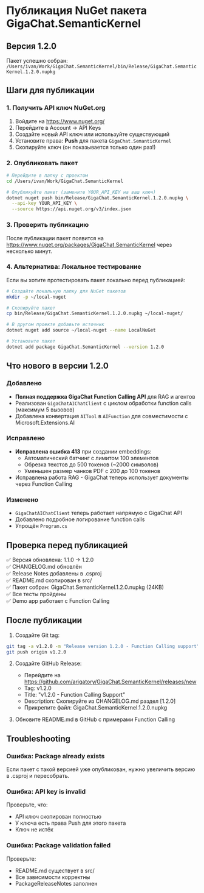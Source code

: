 # Публикация NuGet пакета GigaChat.SemanticKernel

## Версия 1.2.0

Пакет успешно собран: `/Users/ivan/Work/GigaChat.SemanticKernel/bin/Release/GigaChat.SemanticKernel.1.2.0.nupkg`

## Шаги для публикации

### 1. Получить API ключ NuGet.org

1. Войдите на https://www.nuget.org/
2. Перейдите в Account → API Keys
3. Создайте новый API ключ или используйте существующий
4. Установите права: **Push** для пакета `GigaChat.SemanticKernel`
5. Скопируйте ключ (он показывается только один раз!)

### 2. Опубликовать пакет

```bash
# Перейдите в папку с проектом
cd /Users/ivan/Work/GigaChat.SemanticKernel

# Опубликуйте пакет (замените YOUR_API_KEY на ваш ключ)
dotnet nuget push bin/Release/GigaChat.SemanticKernel.1.2.0.nupkg \
  --api-key YOUR_API_KEY \
  --source https://api.nuget.org/v3/index.json
```

### 3. Проверить публикацию

После публикации пакет появится на https://www.nuget.org/packages/GigaChat.SemanticKernel через несколько минут.

### 4. Альтернатива: Локальное тестирование

Если вы хотите протестировать пакет локально перед публикацией:

```bash
# Создайте локальную папку для NuGet пакетов
mkdir -p ~/local-nuget

# Скопируйте пакет
cp bin/Release/GigaChat.SemanticKernel.1.2.0.nupkg ~/local-nuget/

# В другом проекте добавьте источник
dotnet nuget add source ~/local-nuget --name LocalNuGet

# Установите пакет
dotnet add package GigaChat.SemanticKernel --version 1.2.0
```

## Что нового в версии 1.2.0

### Добавлено
- **Полная поддержка GigaChat Function Calling API** для RAG и агентов
- Реализован `GigaChatAIChatClient` с циклом обработки function calls (максимум 5 вызовов)
- Добавлена конвертация `AITool` в `AIFunction` для совместимости с Microsoft.Extensions.AI

### Исправлено
- **Исправлена ошибка 413** при создании embeddings:
  - Автоматический батчинг с лимитом 100 элементов
  - Обрезка текстов до 500 токенов (~2000 символов)
  - Уменьшен размер чанков PDF с 200 до 100 токенов
- Исправлена работа RAG - GigaChat теперь использует документы через Function Calling

### Изменено
- `GigaChatAIChatClient` теперь работает напрямую с GigaChat API
- Добавлено подробное логирование function calls
- Упрощён `Program.cs`

## Проверка перед публикацией

✅ Версия обновлена: 1.1.0 → 1.2.0  
✅ CHANGELOG.md обновлён  
✅ Release Notes добавлены в .csproj  
✅ README.md скопирован в src/  
✅ Пакет собран: GigaChat.SemanticKernel.1.2.0.nupkg (24KB)  
✅ Все тесты пройдены  
✅ Demo app работает с Function Calling  

## После публикации

1. Создайте Git tag:
```bash
git tag -a v1.2.0 -m "Release version 1.2.0 - Function Calling support"
git push origin v1.2.0
```

2. Создайте GitHub Release:
   - Перейдите на https://github.com/arigatory/GigaChat.SemanticKernel/releases/new
   - Tag: v1.2.0
   - Title: "v1.2.0 - Function Calling Support"
   - Description: Скопируйте из CHANGELOG.md раздел [1.2.0]
   - Прикрепите файл: GigaChat.SemanticKernel.1.2.0.nupkg

3. Обновите README.md в GitHub с примерами Function Calling

## Troubleshooting

### Ошибка: Package already exists
Если пакет с такой версией уже опубликован, нужно увеличить версию в .csproj и пересобрать.

### Ошибка: API key is invalid
Проверьте, что:
- API ключ скопирован полностью
- У ключа есть права Push для этого пакета
- Ключ не истёк

### Ошибка: Package validation failed
Проверьте:
- README.md существует в src/
- Все зависимости корректны
- PackageReleaseNotes заполнен
